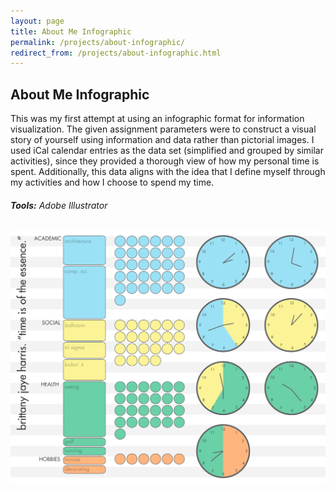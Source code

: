 ```yaml
---
layout: page
title: About Me Infographic
permalink: /projects/about-infographic/
redirect_from: /projects/about-infographic.html
---
```

## About Me Infographic

This was my first attempt at using an infographic format for information visualization. The given assignment parameters were to construct a visual story of yourself using information and data rather than pictorial images. I used iCal calendar entries as the data set (simplified and grouped by similar activities), since they provided a thorough view of how my personal time is spent. Additionally, this data aligns with the idea that I define myself through my activities and how I choose to spend my time.

###### **Tools:** Adobe Illustrator

![About Me Infographic](/images/aboutme.png)

